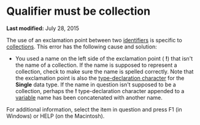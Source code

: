 
# Qualifier must be collection

 **Last modified:** July 28, 2015

The use of an exclamation point between two  [identifiers](b8bdf64f-5920-1ae9-16d0-b26d09524a30.md) is specific to [collections](b8bdf64f-5920-1ae9-16d0-b26d09524a30.md). This error has the following cause and solution:




- You used a name on the left side of the exclamation point ( **!**) that isn't the name of a collection. If the name is supposed to represent a collection, check to make sure the name is spelled correctly. Note that the exclamation point is also the  [type-declaration character](b8bdf64f-5920-1ae9-16d0-b26d09524a30.md) for the **Single** data type. If the name in question isn't supposed to be a collection, perhaps the **!** type-declaration character appended to a [variable](b8bdf64f-5920-1ae9-16d0-b26d09524a30.md) name has been concatenated with another name.
    

For additional information, select the item in question and press F1 (in Windows) or HELP (on the Macintosh).
